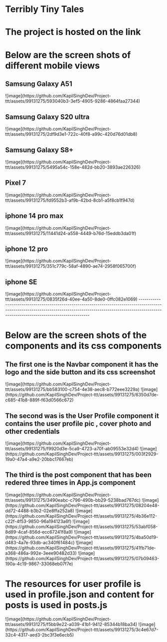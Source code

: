 # Terribly Tiny Tales
<h1>The project is hosted on the link </h1>
<h1>Below are the screen shots of different mobile views</h1>
<h2>Samsung Galaxy A51</h2>
![image](https://github.com/KapilSinghDev/Project-ttt/assets/99131275/593040b3-3ef5-4905-9286-4864faa27344)
<h2>Samsung Galaxy S20 ultra</h2>
![image](https://github.com/KapilSinghDev/Project-ttt/assets/99131275/2df9d3e1-722c-40f8-a99c-420d76d01db8)
<h2>Samsung Galaxy S8+</h2>
![image](https://github.com/KapilSinghDev/Project-ttt/assets/99131275/5495a54c-158e-482d-bb20-3893ae226326)
<h2>Pixel 7</h2>
![image](https://github.com/KapilSinghDev/Project-ttt/assets/99131275/fd9552b3-af9b-42bd-8cb1-a5f8cb1f947d)
<h2>iphone 14 pro max</h2>
![image](https://github.com/KapilSinghDev/Project-ttt/assets/99131275/11441d24-a558-4449-b76d-15eddb3da01f)
<h2>iphone 12 pro</h2>
![image](https://github.com/KapilSinghDev/Project-ttt/assets/99131275/351c779c-58af-4890-ae74-2958f065700f)
<h2>iphone SE</h2>
![image](https://github.com/KapilSinghDev/Project-ttt/assets/99131275/0835f26d-40ee-4a50-8de0-0ffc082e1069)
-----------------------------------------------------------------------------------------------------------------------------------------------------------------------------------------------------------------
<h1>Below are the screen shots of the components and its css components</h1>
<h2>The first one is the Navbar component it has the logo and the side button and its css screenshot</h2>
![image](https://github.com/KapilSinghDev/Project-ttt/assets/99131275/bb583100-c754-4e38-aec8-b772eee3229a)
![image](https://github.com/KapilSinghDev/Project-ttt/assets/99131275/6350d7de-c685-41b8-889f-f63d0566c672)
<h2>The second was is the User Profile component it contains the user profile pic , cover photo and other credentials</h2>
![image](https://github.com/KapilSinghDev/Project-ttt/assets/99131275/f9920d3e-5ca9-4723-a70f-ab09553e32d4)
![image](https://github.com/KapilSinghDev/Project-ttt/assets/99131275/003f2929-19a0-47a4-a9e2-20bbc17667eb)
<h2>The third is the post component that has been redered three times in App.js component</h2>
![image](https://github.com/KapilSinghDev/Project-ttt/assets/99131275/3490eabc-c796-490b-bb29-5238bad767dc)
![image](https://github.com/KapilSinghDev/Project-ttt/assets/99131275/08204e48-dd72-4488-b3b2-02e8ffa252a8)
![image](https://github.com/KapilSinghDev/Project-ttt/assets/99131275/4b36e112-c22f-4f53-9850-96a194123a6f)
![image](https://github.com/KapilSinghDev/Project-ttt/assets/99131275/53abf058-8d89-4caf-856d-ecc67241f8a9)
![image](https://github.com/KapilSinghDev/Project-ttt/assets/99131275/4ba50d19-d483-4a7e-93db-ac340f61484c)
![image](https://github.com/KapilSinghDev/Project-ttt/assets/99131275/41fb71de-a368-486a-992e-3eee90482d33)
![image](https://github.com/KapilSinghDev/Project-ttt/assets/99131275/07b09463-190a-4c19-9867-33068eb07f7e)
<h1>The resources for user profile is used in profile.json and content for posts is used in posts.js</h1>
![image](https://github.com/KapilSinghDev/Project-ttt/assets/99131275/f5bb9e22-a039-41b1-9412-85344b18ba34)
![image](https://github.com/KapilSinghDev/Project-ttt/assets/99131275/3c4e67d7-32c4-4317-aed3-2bc3f3e6ecb5)













